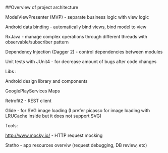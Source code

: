 ##Overview of project architecture

ModelViewPresenter (MVP) - separate business logic with view logic

Android data binding - automatically bind views, bind model to view

RxJava - manage complex operations through different threads with observable/subscriber pattern 

Dependency Injection (Dagger 2) - control dependencies between modules 

Unit tests with JUnit4 - for decrease amount of bugs after code changes 


Libs : 

Android design library and components 

GooglePlayServices Maps 

Retrofit2 - REST client 

Glide - for SVG image loading (I prefer picasso for image loading with LRUCache inside but it does not support SVG) 


Tools: 

http://www.mocky.io/ - HTTP request mocking 

Stetho - app resources overviw (request debugging, DB review, etc) 

